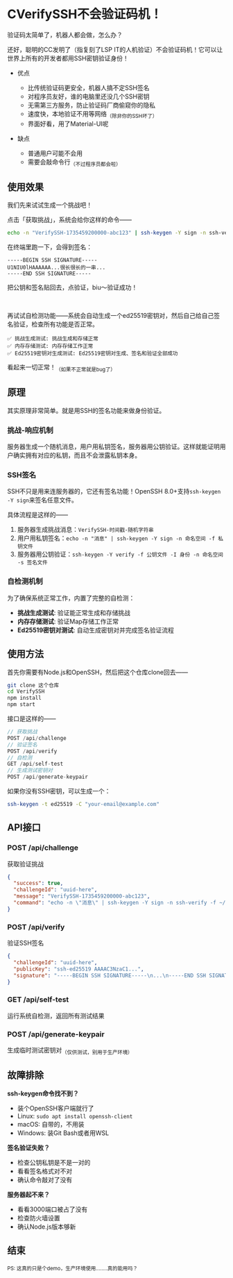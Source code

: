 # CVerifySSH不会验证码机！

验证码太简单了，机器人都会做，怎么办？

还好，聪明的CC发明了（指复刻了LSP IT的人机验证）不会验证码机！它可以让世界上所有的开发者都用SSH密钥验证身份！

- 优点
    + 比传统验证码更安全，机器人搞不定SSH签名
    + 对程序员友好，谁的电脑里还没几个SSH密钥
    + 无需第三方服务，防止验证码厂商偷窥你的隐私
    + 速度快，本地验证不用等网络<sub>（除非你的SSH坏了）</sub>
    + 界面好看，用了Material-UI呢

- 缺点
    + 普通用户可能不会用
    + 需要会敲命令行<sub>（不过程序员都会啦）</sub>

## 使用效果

我们先来试试生成一个挑战吧！

点击「获取挑战」，系统会给你这样的命令——

```bash
echo -n "VerifySSH-1735459200000-abc123" | ssh-keygen -Y sign -n ssh-verify -f ~/.ssh/id_ed25519
```

在终端里跑一下，会得到签名：

```
-----BEGIN SSH SIGNATURE-----
U1NIU0lHAAAAAA...很长很长的一串...
-----END SSH SIGNATURE-----
```

把公钥和签名贴回去，点验证，biu～验证成功！

<br/>

再试试自检测功能——系统会自动生成一个ed25519密钥对，然后自己给自己签名验证，检查所有功能是否正常。

```
✅ 挑战生成测试: 挑战生成和存储正常
✅ 内存存储测试: 内存存储工作正常  
✅ Ed25519密钥对生成测试: Ed25519密钥对生成、签名和验证全部成功
```

看起来一切正常！<sub>（如果不正常就是bug了）</sub>

## 原理

其实原理非常简单。就是用SSH的签名功能来做身份验证。

### 挑战-响应机制

服务器生成一个随机消息，用户用私钥签名，服务器用公钥验证。这样就能证明用户确实拥有对应的私钥，而且不会泄露私钥本身。

### SSH签名

SSH不只是用来连服务器的，它还有签名功能！OpenSSH 8.0+支持`ssh-keygen -Y sign`来签名任意文件。

具体流程是这样的——

1. 服务器生成挑战消息：`VerifySSH-时间戳-随机字符串`
2. 用户用私钥签名：`echo -n "消息" | ssh-keygen -Y sign -n 命名空间 -f 私钥文件`
3. 服务器用公钥验证：`ssh-keygen -Y verify -f 公钥文件 -I 身份 -n 命名空间 -s 签名文件`

### 自检测机制

为了确保系统正常工作，内置了完整的自检测：

- **挑战生成测试**: 验证能正常生成和存储挑战
- **内存存储测试**: 验证Map存储工作正常
- **Ed25519密钥对测试**: 自动生成密钥对并完成签名验证流程

## 使用方法

首先你需要有Node.js和OpenSSH，然后把这个仓库clone回去——

```bash
git clone 这个仓库
cd VerifySSH
npm install
npm start
```

接口是这样的——

```javascript
// 获取挑战
POST /api/challenge
// 验证签名  
POST /api/verify
// 自检测
GET /api/self-test
// 生成测试密钥对
POST /api/generate-keypair
```

如果你没有SSH密钥，可以生成一个：

```bash
ssh-keygen -t ed25519 -C "your-email@example.com"
```

## API接口

### POST /api/challenge
获取验证挑战

```json
{
  "success": true,
  "challengeId": "uuid-here",
  "message": "VerifySSH-1735459200000-abc123",
  "command": "echo -n \"消息\" | ssh-keygen -Y sign -n ssh-verify -f ~/.ssh/id_ed25519"
}
```

### POST /api/verify  
验证SSH签名

```json
{
  "challengeId": "uuid-here",
  "publicKey": "ssh-ed25519 AAAAC3NzaC1...",
  "signature": "-----BEGIN SSH SIGNATURE-----\n...\n-----END SSH SIGNATURE-----"
}
```

### GET /api/self-test
运行系统自检测，返回所有测试结果

### POST /api/generate-keypair
生成临时测试密钥对<sub>（仅供测试，别用于生产环境）</sub>

## 故障排除

**ssh-keygen命令找不到？**
- 装个OpenSSH客户端就行了
- Linux: `sudo apt install openssh-client`
- macOS: 自带的，不用装
- Windows: 装Git Bash或者用WSL

**签名验证失败？**
- 检查公钥私钥是不是一对的
- 看看签名格式对不对
- 确认命令敲对了没有

**服务器起不来？**
- 看看3000端口被占了没有
- 检查防火墙设置
- 确认Node.js版本够新

## 结束

<sub>PS: 这真的只是个demo，生产环境使用........真的能用吗？</sub>
